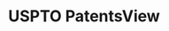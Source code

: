 ---
bigquery: https://console.cloud.google.com/bigquery?p=patents-public-data&d=patentsview&page=dataset
citation: Attribution should be given to PatentsView for use, distribution, or derivative
  works.
code: https://github.com/CSSIP-AIR/PatentsView-Code-Snippets/
contributors: USPTO
cost: None
description: 'PatentsView includes US patent data including raw data (summaries, applications,
  pregrant applications), disambugations of inventors and assignees, and inventor
  gender estimates.  Also foreign priority data, # of figures and sheets, and government
  interest statements.'
documentation: https://patentsview.org/query/builder-faqs
last_edit: 04/11/2022, 07:59:54
location: https://patentsview.org/
maintained_by: USPTO
record_creation_timestamp: 12/2/2020 17:20:46
schema_fields:
- term_grant
- disamb_inventor_id_20200331
- sector_title
- level_three
- disamb_assignee_id_20181127
- type
- sequence
- abstract
- deceased
- ipc_class
- country_transformed
- date
- rawlocation_id
- field_id
- patent_id
- disamb_inventor_id_20191231
- _371_date
- classification_level
- publication_number
- disamb_inventor_id_20191008
- num_figures
- disamb_assignee_id_20190312
- contract_award_number
- category_id
- rawassignee_id
- num
- latlong
- name_last
- series_code
- disamb_inventor_id_20201229
- dependent
- organization_id
- subgroup
- attribution_status
- subcategory_id
- lname
- variety
- subclass
- disclaimer_date
- organization
- subgroup_id
- county_fips
- subclass_id
- id
- disamb_inventor_id_20170307
- term_disclaimer
- name_first
- citation_id
- filename
- classification_value
- inventor_id
- disamb_assignee_id_20190820
- uuid
- level_one
- state
- field_title
- rule_47
- f371_date
- classification_data_source
- action_date
- group_id
- kind
- county
- length
- disamb_assignee_id_20200929
- withdrawn
- _102_date
- disamb_assignee_id_20200630
- disamb_assignee_id_20200331
- relkind
- category
- disamb_assignee_id_20191231
- mainclass_id
- name
- disamb_inventor_id_20200929
- num_sheets
- ipc_version_indicator
- reldocno
- disamb_inventor_id_20200630
- application_id
- city
- disamb_inventor_id_20190312
- title
- disamb_assignee_id_20191008
- subsection_id
- status
- lawyer_id
- rel_id
- male_flag
- text
- symbol_position
- level_two
- classification_status
- disamb_inventor_id_20171226
- exemplary
- disamb_inventor_id_20181127
- section
- number
- disamb_inventor_id_20180528
- section_id
- term_extension
- latitude
- location_id
- disamb_inventor_id_20190820
- longitude
- state_fips
- applicant_type
- assignee_id
- country
- disamb_inventor_id_20171003
- role
- male
- designation
- rawinventor_id
- group
- main_group
- doc_type
- f102_date
- disamb_inventor_id_20170808
- fname
- lapse_of_patent
- doctype
- num_claims
- gi_statement
- latin_name
shortname: patentsview
tags:
- disambiguation
- United States
- gender
terms_of_use: Creative Commons Attribution 4.0 International License.
timeframe: 1963-1999
title: USPTO PatentsView
uuid: cf1780b1-e265-4e49-8d1d-83b9cfe0fd9a
---